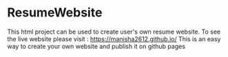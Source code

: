 # ResumeWebsite

This html project can be used to create user's own resume website. To see the live website please visit : https://manisha2612.github.io/
This is an easy way to create your own website and publish it on github pages
